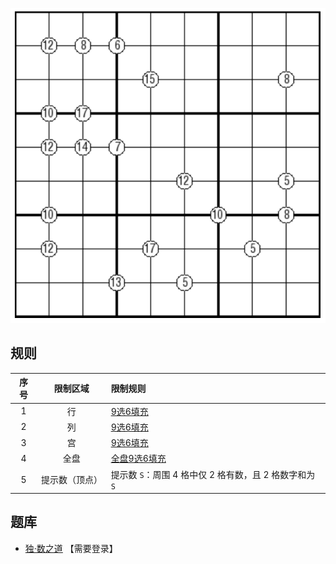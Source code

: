 ![](../../../images/sudoku/9选6+二人转.png)

## 规则
| 序号 | 限制区域 | 限制规则 |
| :---: | :---: | :--- |
| 1 | 行 | [9选6填充] |
| 2 | 列 | [9选6填充] |
| 3 | 宫 | [9选6填充] |
| 4 | 全盘 | [全盘9选6填充] |
| 5 | 提示数（顶点） | 提示数 `S`：周围 4 格中仅 2 格有数，且 2 格数字和为 `S` |

## 题库
- [独·数之道](http://www.sudokufans.org.cn/lx/game.index.php?type=9s6xxoo) 【需要登录】

[9选6填充]: ../../../rules.md#9选6填充
[全盘9选6填充]: ../../../rules.md#全盘9选6填充